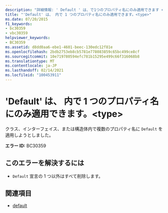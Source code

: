 ```yaml
---
description: "詳細情報: ' Default ' は、で1つのプロパティ名にのみ適用できます <type>"
title: "'Default' は、 内で 1 つのプロパティ名にのみ適用できます。<type>"
ms.date: 07/20/2015
f1_keywords:
- bc30359
- vbc30359
helpviewer_keywords:
- BC30359
ms.assetid: d8dd0aa6-ebe1-4601-beec-130edc12f81e
ms.openlocfilehash: 2bdb2753eb8cb5781e778083859c65bc499ce8cf
ms.sourcegitcommit: 10e719780594efc781b15295e499c66f316068b8
ms.translationtype: MT
ms.contentlocale: ja-JP
ms.lasthandoff: 02/14/2021
ms.locfileid: "100453911"
---
```

# <a name="default-can-be-applied-to-only-one-property-name-in-a-type"></a>'Default' は、 内で 1 つのプロパティ名にのみ適用できます。\<type>

クラス、インターフェイス、または構造体内で複数のプロパティ名に `Default` を適用しようとしました。  
  
 **エラー ID:** BC30359  
  
## <a name="to-correct-this-error"></a>このエラーを解決するには  
  
- `Default` 宣言の 1 つ以外はすべて削除します。  
  
## <a name="see-also"></a>関連項目

- [default](../language-reference/modifiers/default.md)
